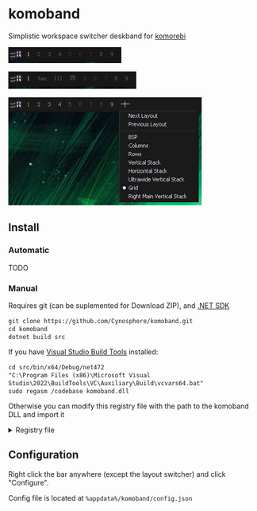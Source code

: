 # komoband
Simplistic workspace switcher deskband for [komorebi](https://github.com/LGUG2Z/komorebi)

![Screenshot of komoband](.assets/normal.png)

![Screenshot of komoband with mixed name styles for workspaces](.assets/mixed_names.png)

![Screenshot of komoband with layout switcher and it's context menu](.assets/layout_switcher.png)

## Install

### Automatic
TODO

### Manual
Requires git (can be suplemented for Download ZIP), and [.NET SDK](https://download.visualstudio.microsoft.com/download/pr/d1adccfa-62de-4306-9410-178eafb4eeeb/48e3746867707de33ef01036f6afc2c6/dotnet-sdk-8.0.303-win-x64.exe)

```
git clone https://github.com/Cynosphere/komoband.git
cd komoband
dotnet build src
```

If you have [Visual Studio Build Tools](https://aka.ms/vs/17/release/vs_BuildTools.exe) installed:

```
cd src/bin/x64/Debug/net472
"C:\Program Files (x86)\Microsoft Visual Studio\2022\BuildTools\VC\Auxiliary\Build\vcvars64.bat"
sudo regasm /codebase komoband.dll
```

Otherwise you can modify this registry file with the path to the komoband DLL and import it

<details>
	<summary>Registry file</summary>
<pre>
Windows Registry Editor Version 5.00

[HKEY_CLASSES_ROOT\CLSID\{6249307D-7F13-437B-BF13-13BE692C22A5}]
@="komoband"

[HKEY_CLASSES_ROOT\CLSID\{6249307D-7F13-437B-BF13-13BE692C22A5}\Implemented Categories]

[HKEY_CLASSES_ROOT\CLSID\{6249307D-7F13-437B-BF13-13BE692C22A5}\Implemented Categories\{00021492-0000-0000-c000-000000000046}]

[HKEY_CLASSES_ROOT\CLSID\{6249307D-7F13-437B-BF13-13BE692C22A5}\Implemented Categories\{62C8FE65-4EBB-45e7-B440-6E39B2CDBF29}]

[HKEY_CLASSES_ROOT\CLSID\{6249307D-7F13-437B-BF13-13BE692C22A5}\InprocServer32]
@="mscoree.dll"
"ThreadingModel"="Both"
"Class"="komoband.Deskband"
"Assembly"="komoband, Version=1.0.0.0, Culture=neutral, PublicKeyToken=null"
"RuntimeVersion"="v4.0.30319"
"CodeBase"="file:///C:/path/to/komoband/src/bin/x64/Debug/net472/komoband.DLL"

[HKEY_CLASSES_ROOT\CLSID\{6249307D-7F13-437B-BF13-13BE692C22A5}\InprocServer32\1.0.0.0]
"Class"="komoband.Deskband"
"Assembly"="komoband, Version=1.0.0.0, Culture=neutral, PublicKeyToken=null"
"RuntimeVersion"="v4.0.30319"
"CodeBase"="file:///C:/path/to/komoband/src/bin/x64/Debug/net472/komoband.DLL"

[HKEY_CLASSES_ROOT\CLSID\{6249307D-7F13-437B-BF13-13BE692C22A5}\ProgId]
@="komoband.Deskband"
</pre>
</details>

## Configuration
Right click the bar anywhere (except the layout switcher) and click "Configure".

Config file is located at `%appdata%/komoband/config.json`
